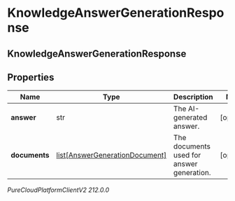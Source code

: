 # KnowledgeAnswerGenerationResponse

## KnowledgeAnswerGenerationResponse

## Properties

|Name | Type | Description | Notes|
|------------ | ------------- | ------------- | -------------|
| **answer** | str | The AI-generated answer. | [optional] |
| **documents** | [list[AnswerGenerationDocument]](AnswerGenerationDocument) | The documents used for answer generation. | [optional] |



_PureCloudPlatformClientV2 212.0.0_
